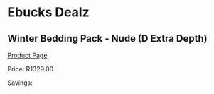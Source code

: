
# Ebucks Dealz
## Winter Bedding Pack - Nude (D Extra Depth)
[Product Page](https://www.ebucks.com/web/shop/productSelected.do?prodId=1196412431&catId=704984344)

Price: R1329.00

Savings: 


	